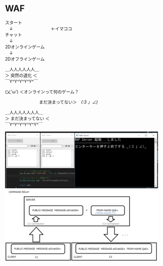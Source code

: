 # WAF

スタート  
　↓　　　　　　　　　←イマココ  
チャット  
　↓  
2Dオンラインゲーム  
　↓  
2Dオフラインゲーム  
  
＿人人人人人人＿  
＞ 突然の退化 ＜  
￣Y^Y^Y^Y^Y^￣  
  
  
(乂'ω') ＜オンラインって何のゲーム？  
  
　　　　　　　　まだ決まってない＞　_(:3 」∠)_  
  
＿人人人人人人人＿  
＞ まだ決まってない ＜  
￣Y^Y^Y^Y^Y^Y^￣  


![view.png](https://github.com/rahxb/WAF/blob/vs_master/view.png?raw=true)
![view.png](https://github.com/rahxb/WAF/blob/vs_master/command-relay.png?raw=true)
